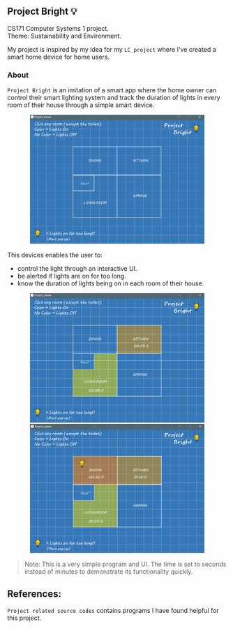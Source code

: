 ## Project Bright 💡
CS171 Computer Systems 1 project. <br/>
Theme: Sustainability and Environment.<br/> 

My project is inspired by my idea for my `LC_project` where I've created a smart home device for home users. <br/>

### About
`Project Bright` is an imitation of a smart app where the home owner can control their smart lighting system and track the duration of lights in every room of their house through a simple smart device.<br/>

<p align="center">
 <img src="images/blueprint.png" width="400">
</p>
 
This devices enables the user to: </br>
- control the light through an interactive UI. <br/>
- be alerted if lights are on for too long. <br/>
- know the duration of lights being on in each room of their house. <br/> 

<p float="left">
 <p align="center">
 <img src="images/lightson.png" width="400">
 <img src="images/alert.png" width="400">
 </p>
</p>


> Note: This is a very simple program and UI. The time is set to seconds instead of minutes to demonstrate its functionality quickly. <br/>

## References: 
 `Project related source codes` contains programs I have found helpful for this project.<br/>


